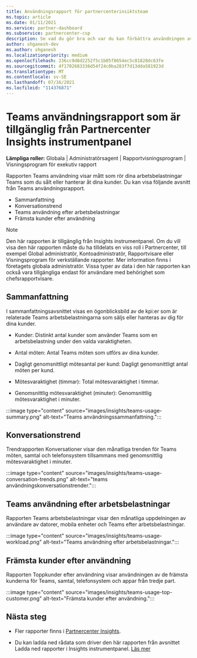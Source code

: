 ```yaml
---
title: Användningsrapport för partnercenterinsiktsteam
ms.topic: article
ms.date: 01/11/2021
ms.service: partner-dashboard
ms.subservice: partnercenter-csp
description: Se vad du gör bra och var du kan förbättra användningen av Teams prenumerationer som du säljer eller hanterar åt dina kunder.
author: shganesh-dev
ms.author: shganesh
ms.localizationpriority: medium
ms.openlocfilehash: 236cc9d8d2252f5c1b05f8654ec5c81828dc63fe
ms.sourcegitcommit: 4f1702683336d54f24c0ba283f7d13dda581923d
ms.translationtype: MT
ms.contentlocale: sv-SE
ms.lasthandoff: 07/16/2021
ms.locfileid: "114376871"
---
```

# <a name="teams-usage-report-available-from-the-partner-center-insights-dashboard"></a>Teams användningsrapport som är tillgänglig från Partnercenter Insights instrumentpanel

**Lämpliga roller:** Globala | Administratörsagent | Rapportvisningsprogram | Visningsprogram för exekutiv rapport

Rapporten Teams användning visar mått som rör dina arbetsbelastningar Teams som du sålt eller hanterar åt dina kunder. Du kan visa följande avsnitt från Teams användningsrapport.

- Sammanfattning
- Konversationstrend
- Teams användning efter arbetsbelastningar
- Främsta kunder efter användning

 > [!NOTE]
 > Den här rapporten är tillgänglig från Insights instrumentpanel. Om du vill visa den här rapporten måste du ha tilldelats en viss roll i Partnercenter, till exempel Global administratör, Kontoadministratör, Rapportvisare eller Visningsprogram för verkställande rapporter. Mer information finns i företagets globala administratör. Vissa typer av data i den här rapporten kan också vara tillgängliga endast för användare med behörighet som chefsrapportvisare.

## <a name="summary"></a>Sammanfattning

I sammanfattningsavsnittet visas en ögonblicksbild av de kpi:er som är relaterade Teams arbetsbelastningarna som säljs eller hanteras av dig för dina kunder.  

- Kunder: Distinkt antal kunder som använder Teams som en arbetsbelastning under den valda varaktigheten.

- Antal möten: Antal Teams möten som utförs av dina kunder.

- Dagligt genomsnittligt mötesantal per kund: Dagligt genomsnittligt antal möten per kund. 

- Mötesvaraktighet (timmar): Total mötesvaraktighet i timmar. 

- Genomsnittlig mötesvaraktighet (minuter): Genomsnittlig mötesvaraktighet i minuter. 

:::image type="content" source="images/insights/teams-usage-summary.png" alt-text="Teams användningssammanfattning.":::

## <a name="conversations-trend"></a>Konversationstrend

Trendrapporten Konversationer visar den månatliga trenden för Teams möten, samtal och telefonsystem tillsammans med genomsnittlig mötesvaraktighet i minuter.

:::image type="content" source="images/insights/teams-usage-conversation-trends.png" alt-text="teams användningskonversationstrender.":::

## <a name="teams-usage-by-workloads"></a>Teams användning efter arbetsbelastningar

Rapporten Teams arbetsbelastningar visar den månatliga uppdelningen av användare av datorer, mobila enheter och Teams efter arbetsbelastningar.

:::image type="content" source="images/insights/teams-usage-workload.png" alt-text="Teams användning efter arbetsbelastningar.":::

## <a name="top-customers-by-usage"></a>Främsta kunder efter användning

Rapporten Toppkunder efter användning visar användningen av de främsta kunderna för Teams, samtal, telefonsystem och appar från tredje part.

:::image type="content" source="images/insights/teams-usage-top-customer.png" alt-text="Främsta kunder efter användning.":::

## <a name="next-steps"></a>Nästa steg

- Fler rapporter finns i [Partnercenter Insights](partner-center-insights.md).

- Du kan ladda ned rådata som driver den här rapporten från avsnittet Ladda ned rapporter i Insights instrumentpanel. [Läs mer](insights-download-reports.md) 

